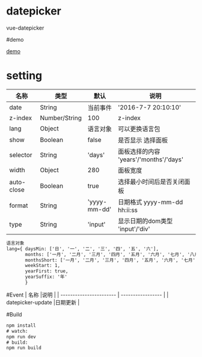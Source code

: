 # datepicker

vue-datepicker

#demo

[demo](http://htmlpreview.github.io/?https://github.com/johnnyGoo/vue-datepicker/blob/master/index.html)



# setting
| 名称                    |类型               |默认       | 说明                                     |
| ----------------------- | ----------------- | -------- | ---------------------------------------- |
|date                     |String             |当前事件   | '2016-7-7 20:10:10'                                        |
|z-index                  |Number/String      |100       | z-index                                  |
|lang                     |Object             |语言对象   | 可以更换语言包                               |
|show                     |Boolean            |false     | 是否显示 选择面板                            |
|selector                 |String             |'days'    | 面板选择的内容 'years'/'months'/'days'                                        |
|width                    |Object             |280       | 面板宽度                                        |
|auto-close               |Boolean            |true      | 选择最小时间后是否关闭面板                           |
|format                   |String             |'yyyy-mm-dd' | 日期格式 yyyy-mm-dd hh:ii:ss                             |
|type                     |String             |'input'    | 显示日期的dom类型 'input'/'div'                             |


```html
语言对象
lang={ daysMin: ['日', '一', '二', '三', '四', '五', '六'],
       months: ['一月', '二月', '三月', '四月', '五月', '六月', '七月', '八月', '九月', '十月', '十一月', '十二月'],
       monthsShort: ['一月', '二月', '三月', '四月', '五月', '六月', '七月', '八月', '九月', '十月', '十一月', '十二月'],
       weekStart: 1,
       yearFirst: true,
       yearSuffix: '年'
       }
```



#Event
| 名称                    |说明                |
| ----------------------- | -----------------  |
| datepicker-update       |日期更新             |







#Build
```html
npm install
# watch:
npm run dev
# build:
npm run build
```